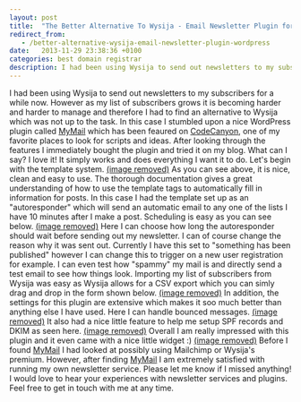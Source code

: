 ```yaml
---
layout: post
title:  "The Better Alternative To Wysija - Email Newsletter Plugin for WordPress"
redirect_from:
   - /better-alternative-wysija-email-newsletter-plugin-wordpress
date:   2013-11-29 23:38:36 +0100
categories: best domain registrar
description: I had been using Wysija to send out newsletters to my subscribers for a while now. However as my list of subscribers grows it is becoming harder and h...
---
```


I had been using Wysija to send out newsletters to my subscribers for a while now. However as my list of subscribers grows it is becoming harder and harder to manage and therefore I had to find an alternative to Wysija which was not up to the task. In this case I stumbled upon a nice WordPress plugin called [MyMail](http://codecanyon.net/item/mymail-email-newsletter-plugin-for-wordpress/3078294?ref=Bigideaguy "MyMail") which has been feaured on [CodeCanyon](http://codecanyon.net/?ref=Bigideaguy "CodeCanyon"), one of my favorite places to look for scripts and ideas. After looking through the features I immediately bought the plugin and tried it on my blog. What can I say? I love it! It simply works and does everything I want it to do. Let's begin with the template system. [(image removed)](http://markustenghamn.com/wp-content/uploads/2013/11/mymail1.jpg) As you can see above, it is nice, clean and easy to use. The thorough documentation gives a great understanding of how to use the template tags to automatically fill in information for posts. In this case I had the template set up as an "autoresponder" which will send an automatic email to any one of the lists I have 10 minutes after I make a post. Scheduling is easy as you can see below. [(image removed)](http://markustenghamn.com/wp-content/uploads/2013/11/mymail2.png) Here I can choose how long the autoresponder should wait before sending out my newsletter. I can of course change the reason why it was sent out. Currently I have this set to "something has been published" however I can change this to trigger on a new user registration for example. I can even test how "spammy" my mail is and directly send a test email to see how things look. Importing my list of subscribers from Wysija was easy as Wysija allows for a CSV export which you can simly drag and drop in the form shown below. [(image removed)](http://markustenghamn.com/wp-content/uploads/2013/11/mymail3.jpg) In addition, the settings for this plugin are extensive which makes it soo much better than anything else I have used. Here I can handle bounced messages. [(image removed)](http://markustenghamn.com/wp-content/uploads/2013/11/mymail4.jpg) It also had a nice little feature to help me setup SPF records and DKIM as seen here. [(image removed)](http://markustenghamn.com/wp-content/uploads/2013/11/mymail6.jpg) Overall I am really impressed with this plugin and it even came with a nice little widget :) [(image removed)](http://markustenghamn.com/wp-content/uploads/2013/11/mymail5.jpg) Before I found [MyMail](http://codecanyon.net/item/mymail-email-newsletter-plugin-for-wordpress/3078294?ref=Bigideaguy "MyMail") I had looked at possibly using Mailchimp or Wysija's premium. However, after finding [MyMail](http://codecanyon.net/item/mymail-email-newsletter-plugin-for-wordpress/3078294?ref=Bigideaguy "MyMail") I am extremely satisfied with running my own newsletter service. Please let me know if I missed anything! I would love to hear your experiences with newsletter services and plugins. Feel free to get in touch with me at any time.